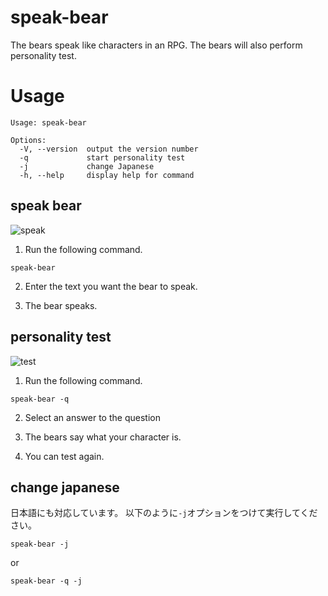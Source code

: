 # speak-bear
The bears speak like characters in an RPG.
The bears will also perform personality test.

# Usage
```
Usage: speak-bear

Options:
  -V, --version  output the version number
  -q             start personality test
  -j             change Japanese
  -h, --help     display help for command

```

## speak bear
![speak](https://user-images.githubusercontent.com/64620506/159499894-525b4f2d-7ea6-49f0-9970-c38cacb7af4c.gif)
1. Run the following command.
```
speak-bear
```

2. Enter the text you want the bear to speak.

3. The bear speaks.


## personality test
![test](https://user-images.githubusercontent.com/64620506/159504628-309e6ba2-75b5-48d5-9c9c-f3cbe6779c4d.gif)
1. Run the following command.
```
speak-bear -q
```

2. Select an answer to the question

3. The bears say what your character is.

4. You can test again.

## change japanese
日本語にも対応しています。
以下のように`-j`オプションをつけて実行してください。
```
speak-bear -j
```
or
```
speak-bear -q -j
```
